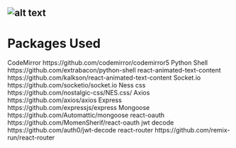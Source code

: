 ![alt text](https://github.com/weblab-class/yanovsk-azariah-seblu-beckettld/blob/main/client/src/components/assets/logo.png)
------

<h1>Packages Used</h1>
CodeMirror
https://github.com/codemirror/codemirror5 
Python Shell
https://github.com/extrabacon/python-shell
react-animated-text-content
https://github.com/kalkson/react-animated-text-content
Socket.io
https://github.com/socketio/socket.io
Ness css
https://github.com/nostalgic-css/NES.css/
Axios
https://github.com/axios/axios
Express
https://github.com/expressjs/express
Mongoose
https://github.com/Automattic/mongoose
react-oauth
https://github.com/MomenSherif/react-oauth
jwt decode
https://github.com/auth0/jwt-decode
react-router
https://github.com/remix-run/react-router

